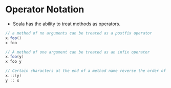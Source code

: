 # Operator Notation

- Scala has the ability to treat methods as operators.

```scala
// a method of no arguments can be treated as a postfix operator
x.foo()
x foo

// A method of one argument can be treated as an infix operator
x.foo(y)
x foo y

// Certain characters at the end of a method name reverse the order of a method call
x.::(y)
y :: x
```
